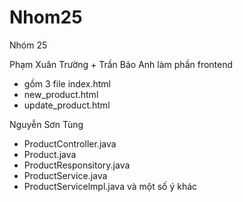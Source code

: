 # Nhom25
Nhóm 25

Phạm Xuân Trường + Trần Bảo Anh làm phần frontend
- gồm 3 file index.html
- new_product.html
- update_product.html

Nguyễn Sơn Tùng

- ProductController.java
- Product.java
- ProductResponsitory.java
- ProductService.java
- ProductServicelmpl.java
và một số ý khác
